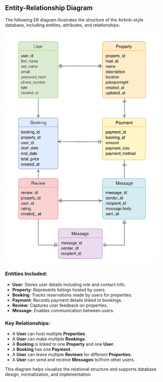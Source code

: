 ## Entity-Relationship Diagram

The following ER diagram illustrates the structure of the Airbnb-style database, including entities, attributes, and relationships:

![Entity-Relationship Diagram](airbnb-erd.png)

### Entities Included:
- **User**: Stores user details including role and contact info.
- **Property**: Represents listings hosted by users.
- **Booking**: Tracks reservations made by users for properties.
- **Payment**: Records payment details linked to bookings.
- **Review**: Captures user feedback on properties.
- **Message**: Enables communication between users.

### Key Relationships:
- A **User** can host multiple **Properties**.
- A **User** can make multiple **Bookings**.
- A **Booking** is linked to one **Property** and one **User**.
- A **Booking** has one **Payment**.
- A **User** can leave multiple **Reviews** for different **Properties**.
- A **User** can send and receive **Messages** to/from other users.

This diagram helps visualize the relational structure and supports database design, normalization, and implementation.

